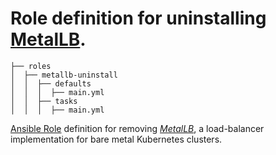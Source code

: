 # Role definition for uninstalling [MetalLB](https://metallb.universe.tf/).

```
├── roles
│  ├── metallb-uninstall
│  │  ├── defaults
│  │  │  ├── main.yml
│  │  ├── tasks 
│  │  │  ├── main.yml  
```

[Ansible Role](https://docs.ansible.com/ansible/latest/playbook_guide/playbooks_reuse_roles.html#roles) definition for removing [*MetalLB*](https://metallb.universe.tf/installation/), a load-balancer implementation for bare metal Kubernetes clusters.
